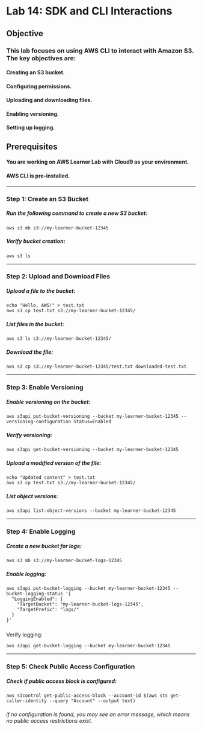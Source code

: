 # Lab 14: SDK and CLI Interactions
## Objective
### This lab focuses on using AWS CLI to interact with Amazon S3. The key objectives are:
#### Creating an S3 bucket.
#### Configuring permissions.
#### Uploading and downloading files.
#### Enabling versioning.
#### Setting up logging.
## Prerequisites
#### You are working on AWS Learner Lab with Cloud9 as your environment.
#### AWS CLI is pre-installed.
---
### Step 1: Create an S3 Bucket
##### Run the following command to create a new S3 bucket:
```
aws s3 mb s3://my-learner-bucket-12345
```
##### Verify bucket creation:
```
aws s3 ls
```
---
### Step 2: Upload and Download Files
##### Upload a file to the bucket:
```
echo "Hello, AWS!" > test.txt
aws s3 cp test.txt s3://my-learner-bucket-12345/
```
##### List files in the bucket:
```
aws s3 ls s3://my-learner-bucket-12345/
```
##### Download the file:
```
aws s3 cp s3://my-learner-bucket-12345/test.txt downloaded-test.txt
```
---
### Step 3: Enable Versioning
##### Enable versioning on the bucket:
```
aws s3api put-bucket-versioning --bucket my-learner-bucket-12345 --versioning-configuration Status=Enabled
```
##### Verify versioning:
```
aws s3api get-bucket-versioning --bucket my-learner-bucket-12345
```
##### Upload a modified version of the file:
```
echo "Updated content" > test.txt
aws s3 cp test.txt s3://my-learner-bucket-12345/
```
##### List object versions:
```
aws s3api list-object-versions --bucket my-learner-bucket-12345
```
---
### Step 4: Enable Logging
##### Create a new bucket for logs:
```
aws s3 mb s3://my-learner-bucket-logs-12345
```
##### Enable logging:
```
aws s3api put-bucket-logging --bucket my-learner-bucket-12345 --bucket-logging-status '{
  "LoggingEnabled": {
    "TargetBucket": "my-learner-bucket-logs-12345",
    "TargetPrefix": "logs/"
  }
}'
```
#####
Verify logging:
```
aws s3api get-bucket-logging --bucket my-learner-bucket-12345
```
---
### Step 5: Check Public Access Configuration
##### Check if public access block is configured:
```
aws s3control get-public-access-block --account-id $(aws sts get-caller-identity --query "Account" --output text)
```
###### if no configuration is found, you may see an error message, which means no public access restrictions exist.



